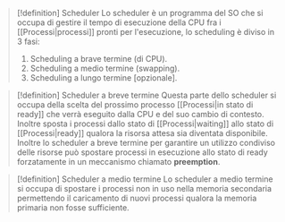 > [!definition] Scheduler
> Lo scheduler è un programma del SO che si occupa di gestire il tempo di esecuzione della CPU fra i [[Processi|processi]] pronti per l'esecuzione, lo scheduling è diviso in 3 fasi:
> 1. Scheduling a brave termine (di CPU).
> 2. Scheduling a medio termine (swapping).
> 3. Scheduling a lungo termine [opzionale].

> [!definition] Scheduler a breve termine
> Questa parte dello scheduler si occupa della scelta del prossimo processo [[Processi|in stato di ready]] che verrà eseguito dalla CPU e del suo cambio di contesto.
> Inoltre sposta i processi dallo stato di [[Processi|waiting]] allo stato di [[Processi|ready]] qualora la risorsa attesa sia diventata disponibile.
> Inoltre lo scheduler a breve termine per garantire un utilizzo condiviso delle risorse può spostare processi in esecuzione allo stato di ready forzatamente in un meccanismo chiamato **preemption**.
 
> [!definition] Scheduler a medio termine
> Lo scheduler a medio termine si occupa di spostare i processi non in uso nella memoria secondaria permettendo il caricamento di nuovi processi qualora la memoria primaria non fosse sufficiente.